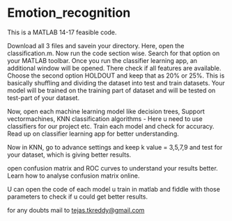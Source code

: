 # Emotion_recognition
This is a MATLAB 14-17 feasible code.

Download all 3 files and savein your directory.
Here, open the classification.m.
Now run the code section wise. Search for that option on your MATLAB toolbar.
Once you run the classifier learning app, an additional window will be opened. There check if all features are available. Choose the second option HOLDOUT and keep that as 20% or 25%. This is basically shuffling and dividing the dataset into test and train datasets. Your model will be trained on the training part of dataset and will be tested on test-part of your dataset.

Now, open each machine learning model like decision trees, Support vectormachines, KNN classification algorithms - Here u need to use classifiers for our project etc. Train each model and check for accuracy.
Read up on classifier learning app for better understanding.

Now in KNN, go to advance settings and keep k value = 3,5,7,9 and test for your dataset, which is giving better results.

open confusion matrix and ROC curves to understand your results better. Learn how to analyse confusion matrix online.

U can open the code of each model u train in matlab and fiddle with those parameters to check if u could get better results.

for any doubts mail to tejas.tkreddy@gmail.com
